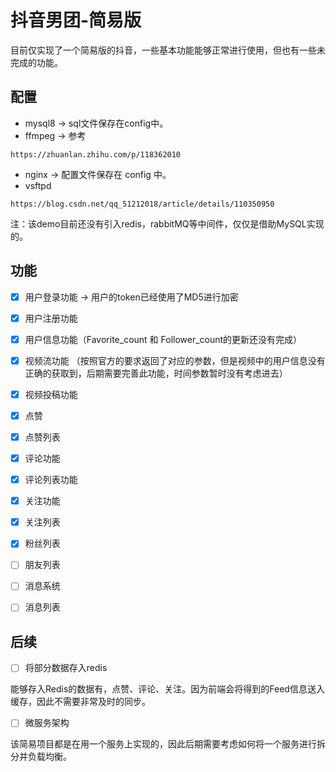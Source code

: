 # 抖音男团-简易版

目前仅实现了一个简易版的抖音，一些基本功能能够正常进行使用，但也有一些未完成的功能。



## 配置

- mysql8 -> sql文件保存在config中。
- ffmpeg -> 参考

```
https://zhuanlan.zhihu.com/p/118362010
```

- nginx -> 配置文件保存在 config 中。
- vsftpd

```
https://blog.csdn.net/qq_51212018/article/details/110350950
```

注：该demo目前还没有引入redis，rabbitMQ等中间件，仅仅是借助MySQL实现的。



## 功能

- [x] 用户登录功能 -> 用户的token已经使用了MD5进行加密
- [x] 用户注册功能
- [x] 用户信息功能（Favorite_count 和 Follower_count的更新还没有完成）
- [x] 视频流功能 （按照官方的要求返回了对应的参数，但是视频中的用户信息没有正确的获取到，后期需要完善此功能，时间参数暂时没有考虑进去）
- [x] 视频投稿功能
- [x] 点赞
- [x] 点赞列表
- [x] 评论功能
- [x] 评论列表功能
- [x] 关注功能
- [x] 关注列表
- [x] 粉丝列表
- [ ] 朋友列表
- [ ] 消息系统
- [ ] 消息列表



## 后续

- [ ] 将部分数据存入redis

能够存入Redis的数据有，点赞、评论、关注。因为前端会将得到的Feed信息送入缓存，因此不需要非常及时的同步。

- [ ] 微服务架构

该简易项目都是在用一个服务上实现的，因此后期需要考虑如何将一个服务进行拆分并负载均衡。